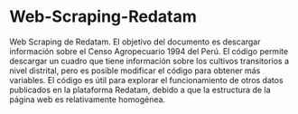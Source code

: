 # Web-Scraping-Redatam
Web Scraping de Redatam. El objetivo del documento es descargar información sobre el Censo Agropecuario 1994 del Perú. El código permite descargar un cuadro que tiene información sobre los cultivos transitorios a nivel distrital, pero es posible modificar el código para obtener más variables. El código es útil para explorar el funcionamiento de otros datos publicados en la plataforma Redatam, debido a que la estructura de la página web es relativamente homogénea.
